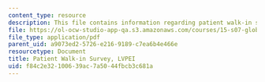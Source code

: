 ```yaml
---
content_type: resource
description: This file contains information regarding patient walk-in survey.
file: https://ol-ocw-studio-app-qa.s3.amazonaws.com/courses/15-s07-globalhealth-lab-spring-2013/f84c2e32100639ac7a5044fbcb3c681a_MIT15_S07S13_pati_walk_lvp.pdf
file_type: application/pdf
parent_uid: a9073ed2-5726-e216-9189-c7ea6b4e466e
resourcetype: Document
title: Patient Walk-in Survey, LVPEI
uid: f84c2e32-1006-39ac-7a50-44fbcb3c681a
---
```


